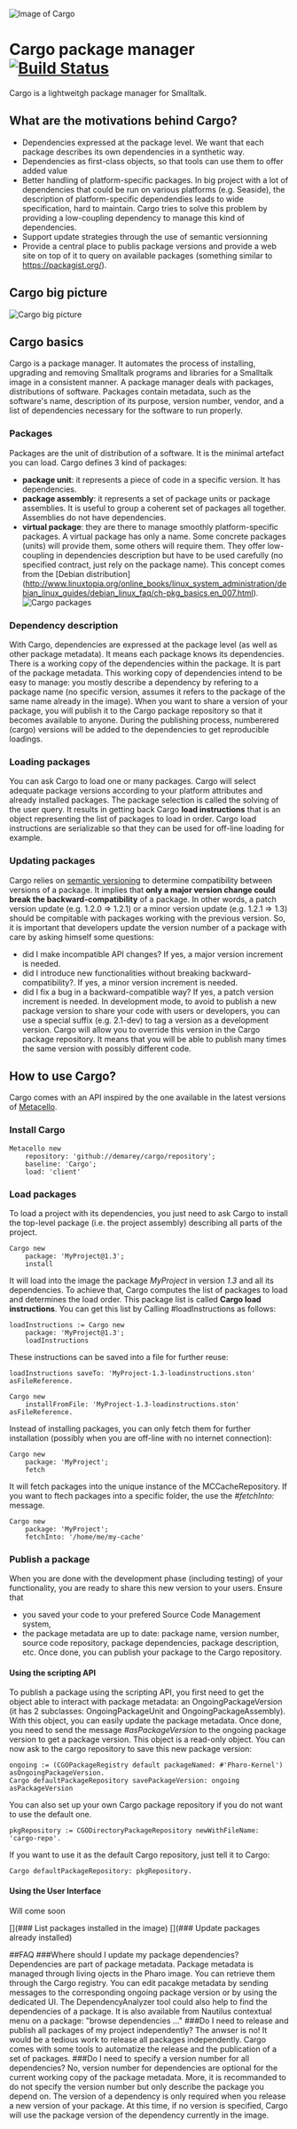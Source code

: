 ![Image of Cargo](/cargo-picture-small.png)

# Cargo package manager [![Build Status](https://travis-ci.org/demarey/cargo.svg?branch=master)](https://travis-ci.org/demarey/cargo)

Cargo is a lightweitgh package manager for Smalltalk.

## What are the motivations behind Cargo?
* Dependencies expressed at the package level. We want that each package describes its own dependencies in a synthetic way.
* Dependencies as first-class objects, so that tools can use them to offer added value
* Better handling of platform-specific packages. In big project with a lot of dependencies that could be run on various platforms (e.g. Seaside), the description of platform-specific dependendies leads to wide specification, hard to maintain. Cargo tries to solve this problem by providing a low-coupling dependency to manage this kind of dependencies.
* Support update strategies through the use of semantic versionning
* Provide a central place to publis package versions and provide a web site on top of it to query on available packages (something similar to https://packagist.org/).

## Cargo big picture
![Cargo big picture](/doc/cargo-overview.png)

## Cargo basics
Cargo is a package manager. It automates the process of installing, upgrading and removing Smalltalk programs and libraries for a Smalltalk image in a consistent manner. A package manager deals with packages, distributions of software. Packages contain metadata, such as the software's name, description of its purpose, version number, vendor,  and a list of dependencies necessary for the software to run properly.
### Packages
Packages are the unit of distribution of a software. It is the minimal artefact you can load. Cargo defines 3 kind of packages:
* **package unit**: it represents a piece of code in a specific version. It has dependencies.
* **package assembly**: it represents a set of package units or package assemblies. It is useful to group a coherent set of packages all together. Assemblies do not have dependencies.
* **virtual package**: they are there to manage smoothly platform-specific packages. A virtual package has only a name. Some concrete packages (units) will provide them, some others will require them. They offer low-coupling in dependencies description but have to be used carefully (no specified contract, just rely on the package name). This concept comes from the [Debian distribution] (http://www.linuxtopia.org/online_books/linux_system_administration/debian_linux_guides/debian_linux_faq/ch-pkg_basics.en_007.html).
![Cargo packages](/doc/cargo-packages.png)

### Dependency description
With Cargo, dependencies are expressed at the package level (as well as other package metadata). It means each package knows its dependencies. 
There is a working copy of the dependencies within the package. It is part of the package metadata. This working copy of dependencies intend to be easy to manage: you mostly describe a dependency by refering to a package name (no specific version, assumes it refers to the package of the same name already in the image).
When you want to share a version of your package, you will publish it to the Cargo package repository so that it becomes available to anyone. During the publishing process, numberered (cargo) versions will be added to the dependencies to get reproducible loadings.

### Loading packages
You can ask Cargo to load one or many packages. Cargo will select adequate package versions according to your platform attributes and already installed packages. The package selection is called the solving of the user query. It results in getting back Cargo **load instructions** that is an object representing the list of packages to load in order.
Cargo load instructions are serializable so that they can be used for off-line loading for example.

### Updating packages
Cargo relies on [semantic versioning](http://semver.org/) to determine compatibility between versions of a package. It implies that **only a major version change could break the backward-compatibility** of a package. In other words, a patch version update (e.g. 1.2.0 => 1.2.1) or a minor version update (e.g. 1.2.1 => 1.3) should be compitable with packages working with the previous version. So, it is important that developers update the version number of a package with care by asking himself some questions: 
 * did I make incompatible API changes? If yes, a major version increment is needed.
 * did I introduce new functionalities without breaking backward-compatibility?. If yes, a minor version increment is needed.
 * did I fix a bug in a backward-compatible way? If yes, a patch version increment is needed.
In development mode, to avoid to publish a new package version to share your code with users or developers, you can use a special suffix (e.g. 2.1-dev) to tag a version as a development version. Cargo will allow you to override this version in the Cargo package repository. It means that you will be able to publish many times the same version with possibly different code.

## How to use Cargo?
Cargo comes with an API inspired by the one available in the latest versions of [Metacello](https://github.com/dalehenrich/metacello-work).

### Install Cargo
```smalltalk
Metacello new 
	repository: 'github://demarey/cargo/repository';
	baseline: 'Cargo';
	load: 'client'
```

### Load packages
To load a project with its dependencies, you just need to ask Cargo to install the top-level package (i.e. the project assembly) describing all parts of the project.
```smalltalk
Cargo new 
	package: 'MyProject@1.3';
	install
```
It will load into the image the package *MyProject* in version *1.3* and all its dependencies. To achieve that, Cargo computes the list of packages to load and determines the load order. This package list is called **Cargo load instructions**. You can get this list by Calling #loadInstructions as follows:
```smalltalk
loadInstructions := Cargo new 
	package: 'MyProject@1.3';
	loadInstructions
```
These instructions can be saved into a file for further reuse:
```smalltalk
loadInstructions saveTo: 'MyProject-1.3-loadinstructions.ston' asFileReference.

Cargo new
	installFromFile: 'MyProject-1.3-loadinstructions.ston' asFileReference.
```
Instead of installing packages, you can only fetch them for further installation (possibly when you are off-line with no internet connection):
```smalltalk
Cargo new 
	package: 'MyProject';
	fetch
```
It will fetch packages into the unique instance of the MCCacheRepository. If you want to ftech packages into a specific folder, the use the *#fetchInto:* message.
```smalltalk
Cargo new 
	package: 'MyProject';
	fetchInto: '/home/me/my-cache'
```

### Publish a package
When you are done with the development phase (including testing) of your functionality, you are ready to share this new version to your users. Ensure that 
- you saved your code to your prefered Source Code Management system,
- the package metadata are up to date: package name, version number, source code repository, package dependencies, package description, etc.
Once done, you can publish your package to the Cargo repository.

#### Using the scripting API
To publish a package using the scripting API, you first need to get the object able to interact with package metadata: an OngoingPackageVersion (it has 2 subclasses: OngoingPackageUnit and OngoingPackageAssembly). With this object, you can easily update the package metadata. Once done, you need to send the message *#asPackageVersion* to the ongoing package version to get a package version. This object is a read-only object. You can now ask to the cargo repository to save this new package version:
```smalltalk
ongoing := (CGOPackageRegistry default packageNamed: #'Pharo-Kernel') asOngoingPackageVersion.
Cargo defaultPackageRepository savePackageVersion: ongoing asPackageVersion
```
You can also set up your own Cargo package repository if you do not want to use the default one.
```smalltalk
pkgRepository := CGODirectoryPackageRepository newWithFileName: 'cargo-repo'.
```
If you want to use it as the default Cargo repository, just tell it to Cargo:
```smalltalk
Cargo defaultPackageRepository: pkgRepository.
```
#### Using the User Interface
Will come soon

[](### List packages installed in the image)
[](### Update packages already installed)

##FAQ
###Where should I update my package dependencies?
Dependencies are part of package metadata. Package metadata is managed through living ojects in the Pharo image. You can retrieve them through the Cargo registry. You can edit pacakge metadata by sending messages to the corresponding ongoing package version or by using the dedicated UI.
The DependencyAnalyzer tool could also help to find the dependencies of a package. It is also available from Nautilus contextual menu on a package: "browse dependencies ..."
###Do I need to release and publish all packages of my project independently?
The anwser is no! It would be a tedious work to release all packages independently. Cargo comes with some tools to automatize the release and the publication of a set of packages.
###Do I need to specify a version number for all dependencies?
No, version number for dependencies are optional for the current working copy of the package metadata. More, it is recommanded to do not specify the version number but only describe the package you depend on. The version of a dependency is only required when you release a new version of your package. At this time, if no version is specified, Cargo will use the package version of the dependency currently in the image.
